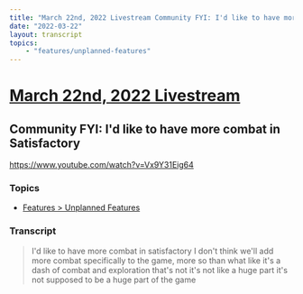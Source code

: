 ```yaml
---
title: "March 22nd, 2022 Livestream Community FYI: I'd like to have more combat in Satisfactory"
date: "2022-03-22"
layout: transcript
topics:
    - "features/unplanned-features"
---
```

# [March 22nd, 2022 Livestream](../2022-03-22.md)
## Community FYI: I'd like to have more combat in Satisfactory
https://www.youtube.com/watch?v=Vx9Y31Eig64

### Topics
* [Features > Unplanned Features](../topics/features/unplanned-features.md)

### Transcript

> I'd like to have more combat in satisfactory I don't think we'll add more combat specifically to the game, more so than what like it's a dash of combat and exploration that's not it's not like a huge part it's not supposed to be a huge part of the game
